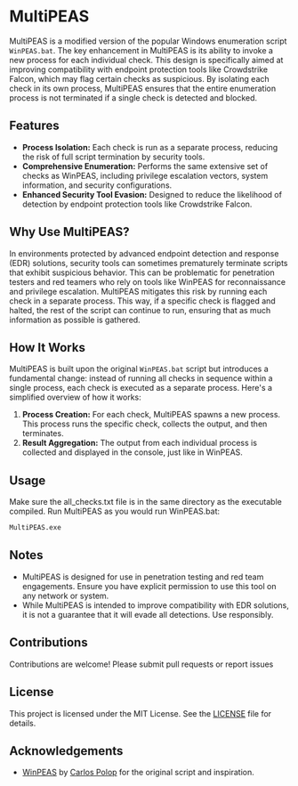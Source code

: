 # MultiPEAS

MultiPEAS is a modified version of the popular Windows enumeration script `WinPEAS.bat`. The key enhancement in MultiPEAS is its ability to invoke a new process for each individual check. This design is specifically aimed at improving compatibility with endpoint protection tools like Crowdstrike Falcon, which may flag certain checks as suspicious. By isolating each check in its own process, MultiPEAS ensures that the entire enumeration process is not terminated if a single check is detected and blocked.

## Features

- **Process Isolation:** Each check is run as a separate process, reducing the risk of full script termination by security tools.
- **Comprehensive Enumeration:** Performs the same extensive set of checks as WinPEAS, including privilege escalation vectors, system information, and security configurations.
- **Enhanced Security Tool Evasion:** Designed to reduce the likelihood of detection by endpoint protection tools like Crowdstrike Falcon.

## Why Use MultiPEAS?

In environments protected by advanced endpoint detection and response (EDR) solutions, security tools can sometimes prematurely terminate scripts that exhibit suspicious behavior. This can be problematic for penetration testers and red teamers who rely on tools like WinPEAS for reconnaissance and privilege escalation. MultiPEAS mitigates this risk by running each check in a separate process. This way, if a specific check is flagged and halted, the rest of the script can continue to run, ensuring that as much information as possible is gathered.

## How It Works

MultiPEAS is built upon the original `WinPEAS.bat` script but introduces a fundamental change: instead of running all checks in sequence within a single process, each check is executed as a separate process. Here's a simplified overview of how it works:

1. **Process Creation:** For each check, MultiPEAS spawns a new process. This process runs the specific check, collects the output, and then terminates.
2. **Result Aggregation:** The output from each individual process is collected and displayed in the console, just like in WinPEAS.

## Usage

Make sure the all_checks.txt file is in the same directory as the executable compiled.
Run MultiPEAS as you would run WinPEAS.bat:

```bash
MultiPEAS.exe
```

## Notes

- MultiPEAS is designed for use in penetration testing and red team engagements. Ensure you have explicit permission to use this tool on any network or system.
- While MultiPEAS is intended to improve compatibility with EDR solutions, it is not a guarantee that it will evade all detections. Use responsibly.

## Contributions

Contributions are welcome! Please submit pull requests or report issues

## License

This project is licensed under the MIT License. See the [LICENSE](LICENSE) file for details.

## Acknowledgements

- [WinPEAS](https://github.com/carlospolop/PEAS-ng) by [Carlos Polop](https://github.com/carlospolop) for the original script and inspiration.

